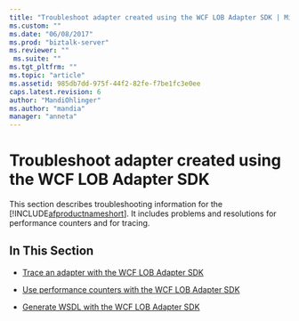 ```yaml
---
title: "Troubleshoot adapter created using the WCF LOB Adapter SDK | Microsoft Docs"
ms.custom: ""
ms.date: "06/08/2017"
ms.prod: "biztalk-server"
ms.reviewer: ""
 ms.suite: ""
ms.tgt_pltfrm: ""
ms.topic: "article"
ms.assetid: 985db7dd-975f-44f2-82fe-f7be1fc3e0ee
caps.latest.revision: 6
author: "MandiOhlinger"
ms.author: "mandia"
manager: "anneta"
---
```

# Troubleshoot adapter created using the WCF LOB Adapter SDK
This section describes troubleshooting information for the [!INCLUDE[afproductnameshort](../../includes/afproductnameshort-md.md)]. It includes problems and resolutions for performance counters and for tracing.  
  
## In This Section  
  
-   [Trace an adapter with the WCF LOB Adapter SDK](../../adapters-and-accelerators/wcf-lob-adapter-sdk/trace-an-adapter-with-the-wcf-lob-adapter-sdk.md)  
  
-   [Use performance counters with the WCF LOB Adapter SDK](../../adapters-and-accelerators/wcf-lob-adapter-sdk/use-performance-counters-with-the-wcf-lob-adapter-sdk.md)  
  
-   [Generate WSDL with the WCF LOB Adapter SDK](../../adapters-and-accelerators/wcf-lob-adapter-sdk/generate-wsdl-with-the-wcf-lob-adapter-sdk.md)